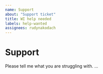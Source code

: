 ```yaml
---
name: Support
about: "Support ticket"
title: WI help needed
labels: help-wanted
assignees: rudynakodach
---
```


# Support
Please tell me what you are struggling with.
...
